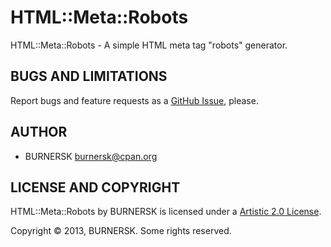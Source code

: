 HTML::Meta::Robots
==================

HTML::Meta::Robots - A simple HTML meta tag "robots" generator.

BUGS AND LIMITATIONS
--------------------

Report bugs and feature requests as a
[GitHub Issue](https://github.com/burnersk/HTML-Meta-Robots/issues), please.

AUTHOR
------

* BURNERSK <burnersk@cpan.org>

LICENSE AND COPYRIGHT
---------------------

HTML::Meta::Robots by BURNERSK is licensed under a 
[Artistic 2.0 License](http://www.perlfoundation.org/artistic_license_2_0).

Copyright © 2013, BURNERSK. Some rights reserved.
